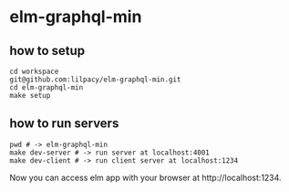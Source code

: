 # elm-graphql-min

## how to setup

```shell:
cd workspace
git@github.com:lilpacy/elm-graphql-min.git
cd elm-graphql-min
make setup
```

## how to run servers

```shell:
pwd # -> elm-graphql-min
make dev-server # -> run server at localhost:4001
make dev-client # -> run client server at localhost:1234
```

Now you can access elm app with your browser at http://localhost:1234.